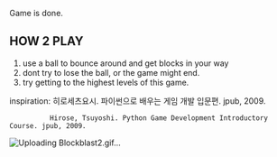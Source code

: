 Game is done.
## HOW 2 PLAY
1. use a ball to bounce around and get blocks in your way
2. dont try to lose the ball, or the game might end.
3. try getting to the highest levels of this game.

inspiration:  히로세츠요시. 파이썬으로 배우는 게임 개발 입문편. jpub, 2009.


              
              
              Hirose, Tsuyoshi. Python Game Development Introductory Course. jpub, 2009.
![Uploading Blockblast2.gif…]()
